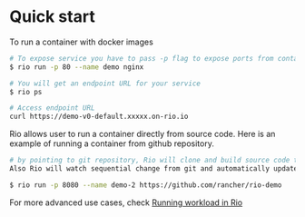 # Quick start

To run a container with docker images

```bash
# To expose service you have to pass -p flag to expose ports from container
$ rio run -p 80 --name demo nginx

# You will get an endpoint URL for your service
$ rio ps

# Access endpoint URL
curl https://demo-v0-default.xxxxx.on-rio.io
```

Rio allows user to run a container directly from source code. Here is an example of running a container from github repository.

```bash
# by pointing to git repository, Rio will clone and build source code to docker image, and deploy it into cluster.
Also Rio will watch sequential change from git and automatically update deployment.

$ rio run -p 8080 --name demo-2 https://github.com/rancher/rio-demo
```

For more advanced use cases, check [Running workload in Rio](./workloads.md)